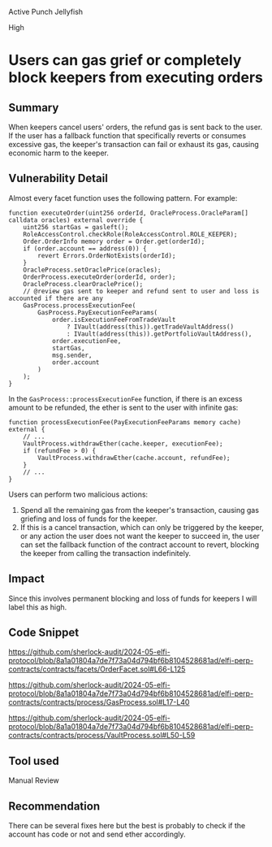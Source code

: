 Active Punch Jellyfish

High

# Users can gas grief or completely block keepers from executing orders

## Summary
When keepers cancel users' orders, the refund gas is sent back to the user. If the user has a fallback function that specifically reverts or consumes excessive gas, the keeper's transaction can fail or exhaust its gas, causing economic harm to the keeper.
## Vulnerability Detail
Almost every facet function uses the following pattern. For example:

```solidity
function executeOrder(uint256 orderId, OracleProcess.OracleParam[] calldata oracles) external override {
    uint256 startGas = gasleft();
    RoleAccessControl.checkRole(RoleAccessControl.ROLE_KEEPER);
    Order.OrderInfo memory order = Order.get(orderId);
    if (order.account == address(0)) {
        revert Errors.OrderNotExists(orderId);
    }
    OracleProcess.setOraclePrice(oracles);
    OrderProcess.executeOrder(orderId, order);
    OracleProcess.clearOraclePrice();
    // @review gas sent to keeper and refund sent to user and loss is accounted if there are any
    GasProcess.processExecutionFee(
        GasProcess.PayExecutionFeeParams(
            order.isExecutionFeeFromTradeVault
                ? IVault(address(this)).getTradeVaultAddress()
                : IVault(address(this)).getPortfolioVaultAddress(),
            order.executionFee,
            startGas,
            msg.sender,
            order.account
        )
    );
}
```

In the `GasProcess::processExecutionFee` function, if there is an excess amount to be refunded, the ether is sent to the user with infinite gas:

```solidity
function processExecutionFee(PayExecutionFeeParams memory cache) external {
    // ...
    VaultProcess.withdrawEther(cache.keeper, executionFee);
    if (refundFee > 0) {
        VaultProcess.withdrawEther(cache.account, refundFee);
    }
    // ...
}
```

Users can perform two malicious actions:
1. Spend all the remaining gas from the keeper's transaction, causing gas griefing and loss of funds for the keeper.
2. If this is a cancel transaction, which can only be triggered by the keeper, or any action the user does not want the keeper to succeed in, the user can set the fallback function of the contract account to revert, blocking the keeper from calling the transaction indefinitely.
## Impact
Since this involves permanent blocking and loss of funds for keepers I will label this as high. 
## Code Snippet
https://github.com/sherlock-audit/2024-05-elfi-protocol/blob/8a1a01804a7de7f73a04d794bf6b8104528681ad/elfi-perp-contracts/contracts/facets/OrderFacet.sol#L66-L125

https://github.com/sherlock-audit/2024-05-elfi-protocol/blob/8a1a01804a7de7f73a04d794bf6b8104528681ad/elfi-perp-contracts/contracts/process/GasProcess.sol#L17-L40

https://github.com/sherlock-audit/2024-05-elfi-protocol/blob/8a1a01804a7de7f73a04d794bf6b8104528681ad/elfi-perp-contracts/contracts/process/VaultProcess.sol#L50-L59
## Tool used

Manual Review

## Recommendation
There can be several fixes here but the best is probably to check if the account has code or not and send ether accordingly. 